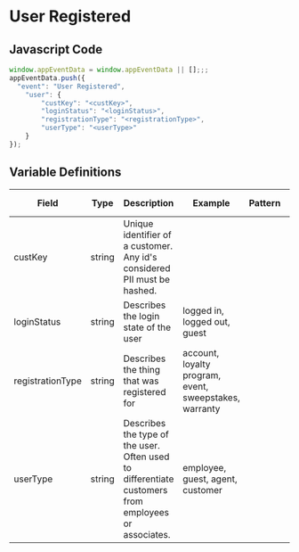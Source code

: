 # User Registered

### 

## Javascript Code
```js
window.appEventData = window.appEventData || [];;;
appEventData.push({
  "event": "User Registered",
    "user": {
        "custKey": "<custKey>",
        "loginStatus": "<loginStatus>",
        "registrationType": "<registrationType>",
        "userType": "<userType>"
    }
});
```

## Variable Definitions

|Field|Type|Description|Example|Pattern|Min Length|Max Length|Minimum|Maximum|Multiple Of|
| --- | --- | --- | --- | --- | --- | --- | --- | --- | --- |
|custKey|string|Unique identifier of a customer.  Any id's considered PII must be hashed. ||||||||
|loginStatus|string|Describes the login state of the user|logged in, logged out, guest|||||||
|registrationType|string|Describes the thing that was registered for |account, loyalty program, event, sweepstakes, warranty|||||||
|userType|string|Describes the type of the user.  Often used to differentiate customers from employees or associates. |employee, guest, agent, customer|||||||




